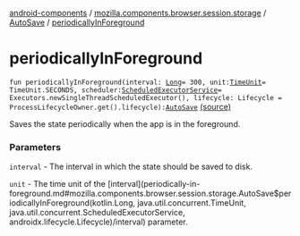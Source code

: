 [android-components](../../index.md) / [mozilla.components.browser.session.storage](../index.md) / [AutoSave](index.md) / [periodicallyInForeground](./periodically-in-foreground.md)

# periodicallyInForeground

`fun periodicallyInForeground(interval: `[`Long`](https://kotlinlang.org/api/latest/jvm/stdlib/kotlin/-long/index.html)` = 300, unit: `[`TimeUnit`](http://docs.oracle.com/javase/7/docs/api/java/util/concurrent/TimeUnit.html)` = TimeUnit.SECONDS, scheduler: `[`ScheduledExecutorService`](http://docs.oracle.com/javase/7/docs/api/java/util/concurrent/ScheduledExecutorService.html)` = Executors.newSingleThreadScheduledExecutor(), lifecycle: Lifecycle = ProcessLifecycleOwner.get().lifecycle): `[`AutoSave`](index.md) [(source)](https://github.com/mozilla-mobile/android-components/blob/master/components/browser/session/src/main/java/mozilla/components/browser/session/storage/AutoSave.kt#L59)

Saves the state periodically when the app is in the foreground.

### Parameters

`interval` - The interval in which the state should be saved to disk.

`unit` - The time unit of the [interval](periodically-in-foreground.md#mozilla.components.browser.session.storage.AutoSave$periodicallyInForeground(kotlin.Long, java.util.concurrent.TimeUnit, java.util.concurrent.ScheduledExecutorService, androidx.lifecycle.Lifecycle)/interval) parameter.